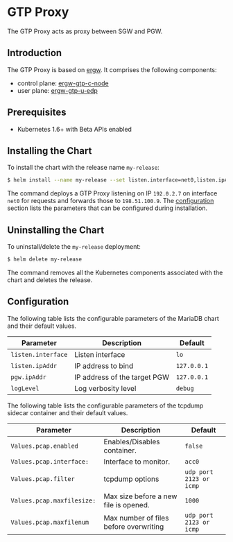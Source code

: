 # GTP Proxy

The GTP Proxy acts as proxy between SGW and PGW.


## Introduction

The GTP Proxy is based on [ergw](http://github.com/travelping/ergw). It comprises the following components:

- control plane: [ergw-gtp-c-node](http://github.com/travelping/ergw-gtp-c-node)
- user plane: [ergw-gtp-u-edp](http://github.com/travelping/ergw-gtp-u-edp)


## Prerequisites

- Kubernetes 1.6+ with Beta APIs enabled


## Installing the Chart

To install the chart with the release name `my-release`:

```bash
$ helm install --name my-release --set listen.interface=net0,listen.ipAddr=192.0.2.7,pgw.ipAddr=198.51.100.9 tp/gtp-proxy
```

The command deploys a GTP Proxy listening on IP `192.0.2.7` on interface `net0` for requests and forwards those to `198.51.100.9`. The [configuration](#configuration) section lists the parameters that can be configured during installation.


## Uninstalling the Chart

To uninstall/delete the `my-release` deployment:

```bash
$ helm delete my-release
```

The command removes all the Kubernetes components associated with the chart and deletes the release.

## Configuration

The following table lists the configurable parameters of the MariaDB chart and their default values.

|          Parameter          |                Description                 |                   Default                   |
| --------------------------- | ------------------------------------------ | ------------------------------------------- |
| `listen.interface`          | Listen interface                           | `lo`                                        |
| `listen.ipAddr`             | IP address to bind                         | `127.0.0.1`                                 |
| `pgw.ipAddr`                | IP address of the target PGW               | `127.0.0.1`                                 |
| `logLevel`                  | Log verbosity level                        | `debug`                                     |

The following table lists the configurable parameters of the tcpdump sidecar container and their default values.

|          Parameter          |                Description                 |                   Default                   |
| --------------------------- | ------------------------------------------ | ------------------------------------------- |
| `Values.pcap.enabled`       | Enables/Disables container.                | `false`                                     |
| `Values.pcap.interface:   ` | Interface to monitor.                      | `acc0`                                      |
| `Values.pcap.filter`        | tcpdump options                            | `udp port 2123 or icmp`                     |
| `Values.pcap.maxfilesize: ` | Max size before a new file is opened.      | `1000`                                      |
| `Values.pcap.maxfilenum`    | Max number of files before overwriting     | `udp port 2123 or icmp`                     |